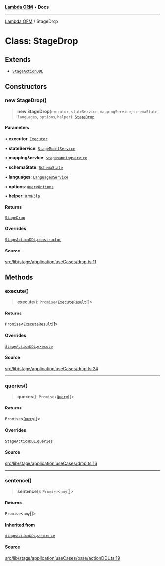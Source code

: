 [**Lambda ORM**](../README.md) • **Docs**

***

[Lambda ORM](../README.md) / StageDrop

# Class: StageDrop

## Extends

- [`StageActionDDL`](StageActionDDL.md)

## Constructors

### new StageDrop()

> **new StageDrop**(`executor`, `stateService`, `mappingService`, `schemaState`, `languages`, `options`, `helper`): [`StageDrop`](StageDrop.md)

#### Parameters

• **executor**: [`Executor`](../interfaces/Executor.md)

• **stateService**: [`StageModelService`](StageModelService.md)

• **mappingService**: [`StageMappingService`](StageMappingService.md)

• **schemaState**: [`SchemaState`](SchemaState.md)

• **languages**: [`LanguagesService`](LanguagesService.md)

• **options**: [`QueryOptions`](../interfaces/QueryOptions.md)

• **helper**: [`OrmH3lp`](OrmH3lp.md)

#### Returns

[`StageDrop`](StageDrop.md)

#### Overrides

[`StageActionDDL`](StageActionDDL.md).[`constructor`](StageActionDDL.md#constructors)

#### Source

[src/lib/stage/application/useCases/drop.ts:11](https://github.com/lambda-orm/lambdaorm/blob/2cf2f2464c4fe66901565772c5ae4881d9c605d1/src/lib/stage/application/useCases/drop.ts#L11)

## Methods

### execute()

> **execute**(): `Promise`\<[`ExecuteResult`](../interfaces/ExecuteResult.md)[]\>

#### Returns

`Promise`\<[`ExecuteResult`](../interfaces/ExecuteResult.md)[]\>

#### Overrides

[`StageActionDDL`](StageActionDDL.md).[`execute`](StageActionDDL.md#execute)

#### Source

[src/lib/stage/application/useCases/drop.ts:24](https://github.com/lambda-orm/lambdaorm/blob/2cf2f2464c4fe66901565772c5ae4881d9c605d1/src/lib/stage/application/useCases/drop.ts#L24)

***

### queries()

> **queries**(): `Promise`\<[`Query`](Query.md)[]\>

#### Returns

`Promise`\<[`Query`](Query.md)[]\>

#### Overrides

[`StageActionDDL`](StageActionDDL.md).[`queries`](StageActionDDL.md#queries)

#### Source

[src/lib/stage/application/useCases/drop.ts:16](https://github.com/lambda-orm/lambdaorm/blob/2cf2f2464c4fe66901565772c5ae4881d9c605d1/src/lib/stage/application/useCases/drop.ts#L16)

***

### sentence()

> **sentence**(): `Promise`\<`any`[]\>

#### Returns

`Promise`\<`any`[]\>

#### Inherited from

[`StageActionDDL`](StageActionDDL.md).[`sentence`](StageActionDDL.md#sentence)

#### Source

[src/lib/stage/application/useCases/base/actionDDL.ts:19](https://github.com/lambda-orm/lambdaorm/blob/2cf2f2464c4fe66901565772c5ae4881d9c605d1/src/lib/stage/application/useCases/base/actionDDL.ts#L19)
